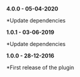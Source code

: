 **4.0.0 - 05-04-2020**

*Update dependencies

**1.0.1 - 03-06-2019**

*Update dependencies

**1.0.0 - 28-12-2016**

*First release of the plugin

